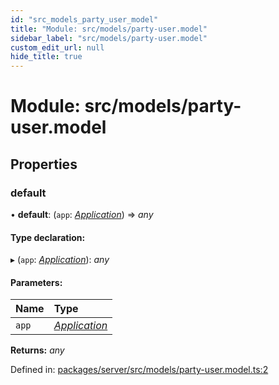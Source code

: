 ```yaml
---
id: "src_models_party_user_model"
title: "Module: src/models/party-user.model"
sidebar_label: "src/models/party-user.model"
custom_edit_url: null
hide_title: true
---
```


# Module: src/models/party-user.model

## Properties

### default

• **default**: (`app`: [*Application*](src_declarations.md#application)) => *any*

#### Type declaration:

▸ (`app`: [*Application*](src_declarations.md#application)): *any*

#### Parameters:

Name | Type |
:------ | :------ |
`app` | [*Application*](src_declarations.md#application) |

**Returns:** *any*

Defined in: [packages/server/src/models/party-user.model.ts:2](https://github.com/xr3ngine/xr3ngine/blob/7650c2bea/packages/server/src/models/party-user.model.ts#L2)
